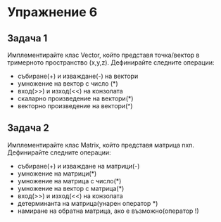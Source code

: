 # Упражнение 6
## Задача 1

Имплементирайте клас Vector, който представя точка/вектор в тримерното пространство (x,y,z).
Дефинирайте следните операции:
- събиране(+) и изваждане(-) на вектори 
- умножение на вектор с число (\*)
- вход(>>) и изход(<<) на конзолата
- скаларно произведение на вектори(\*)
- векторно произведение на вектори(^)
## Задача 2
Имплементирайте клас Matrix, който представя матрица nхn.
Дефинирайте следните операции:
- събиране(+) и изваждане на матрици(-)
- умножение на матрици(*)
- умножение на матрица с число(*)
- умножение на вектор с матрица(*)
- вход(>>) и изход(<<) на конзолата
- детерминанта на матрица(унарен оператор *)
- намиране на обратна матрица, ако е възможно(оператор !)
